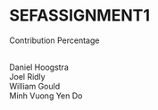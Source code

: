 # SEFASSIGNMENT1

Contribution Percentage<br><br>

Daniel Hoogstra<br>
Joel Ridly<br>
William Gould<br>
Minh Vuong Yen Do<br>
